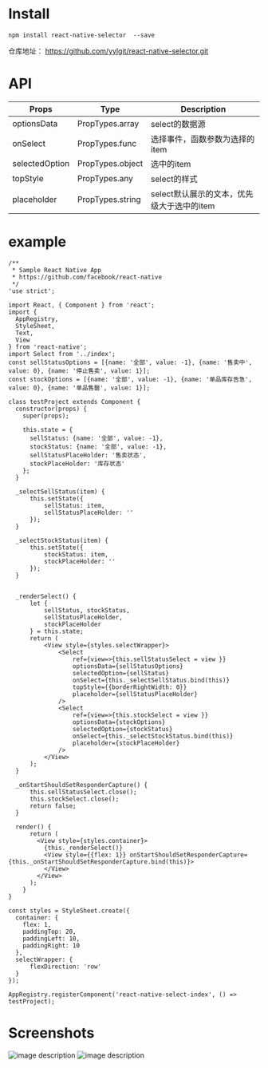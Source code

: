 # Install

```
npm install react-native-selector  --save
```
仓库地址： https://github.com/yylgit/react-native-selector.git

# API

Props |Type| Description
---|---|---
optionsData | PropTypes.array | select的数据源
onSelect | PropTypes.func |  选择事件，函数参数为选择的item
selectedOption | PropTypes.object |  选中的item 
topStyle | PropTypes.any | select的样式
placeholder | PropTypes.string | select默认展示的文本，优先级大于选中的item


# example
```
/**
 * Sample React Native App
 * https://github.com/facebook/react-native
 */
'use strict';

import React, { Component } from 'react';
import {
  AppRegistry,
  StyleSheet,
  Text,
  View
} from 'react-native';
import Select from '../index';
const sellStatusOptions = [{name: '全部', value: -1}, {name: '售卖中', value: 0}, {name: '停止售卖', value: 1}];
const stockOptions = [{name: '全部', value: -1}, {name: '单品库存告急', value: 0}, {name: '单品售罄', value: 1}];

class testProject extends Component {
  constructor(props) {
    super(props);
  
    this.state = {
      sellStatus: {name: '全部', value: -1},
      stockStatus: {name: '全部', value: -1},
      sellStatusPlaceHolder: '售卖状态',
      stockPlaceHolder: '库存状态'
    };
  }

  _selectSellStatus(item) {
      this.setState({
          sellStatus: item,
          sellStatusPlaceHolder: ''
      });
  }

  _selectStockStatus(item) {
      this.setState({
          stockStatus: item,
          stockPlaceHolder: ''
      });
  }


  _renderSelect() {
      let {
          sellStatus, stockStatus,
          sellStatusPlaceHolder,
          stockPlaceHolder
      } = this.state;
      return (
          <View style={styles.selectWrapper}>
              <Select
                  ref={view=>{this.sellStatusSelect = view }}
                  optionsData={sellStatusOptions}
                  selectedOption={sellStatus}
                  onSelect={this._selectSellStatus.bind(this)}
                  topStyle={{borderRightWidth: 0}}
                  placeholder={sellStatusPlaceHolder}
              />
              <Select
                  ref={view=>{this.stockSelect = view }}
                  optionsData={stockOptions}
                  selectedOption={stockStatus}
                  onSelect={this._selectStockStatus.bind(this)}
                  placeholder={stockPlaceHolder}
              />
          </View>
      );
  }

  _onStartShouldSetResponderCapture() {
      this.sellStatusSelect.close();
      this.stockSelect.close();
      return false;
  }

  render() {
      return (
        <View style={styles.container}>
          {this._renderSelect()}
          <View style={{flex: 1}} onStartShouldSetResponderCapture={this._onStartShouldSetResponderCapture.bind(this)}>
          </View>
        </View>
      );
    }
}

const styles = StyleSheet.create({
  container: {
    flex: 1,
    paddingTop: 20,
    paddingLeft: 10,
    paddingRight: 10
  },
  selectWrapper: {
      flexDirection: 'row'
  }
});

AppRegistry.registerComponent('react-native-select-index', () => testProject);

```

# Screenshots
![image description](https://dn-cnode.qbox.me/FnmN1500bsL8w85dVfe5nj9V43wg)
![image description](https://dn-cnode.qbox.me/FpGX4AJ3G24YownZUBJM141PBvrx)